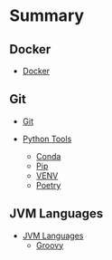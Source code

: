 # Summary

## Docker

- [Docker](./docker/docker.md)

## Git

- [Git](./git/git.md)

- [Python Tools]()
  - [Conda](./python/tools/conda.md)
  - [Pip](./python/tools/pip.md)
  - [VENV](./python/tools/venv.md)
  - [Poetry](./python/tools/poetry.md)

## JVM Languages

- [JVM Languages]()
  - [Groovy](./jvm/groovy.md)
  
